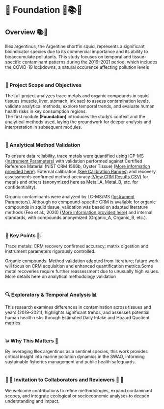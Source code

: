 # 🧱 Foundation 🧱📚🦑

## Overview 📚🦑

Illex argentinus, the Argentine shortfin squid, represents a significant bioindicator species due to its commercial importance and its ability to bioaccumulate pollutants. This study focuses on temporal and tissue-specific contaminant patterns during the 2019–2021 period, which includes the COVID-19 lockdowns, a natural occurence affecting pollution levels <br><br>

### 🎯 Project Scope and Objectives<br>

The full project analyzes trace metals and organic compounds in squid tissues (muscle, liver, stomach, ink sac) to assess contamination levels, validate analytical methods, explore temporal trends, and evaluate human health risks in key consumption regions.<br> The first module **(Foundation)** introduces the study’s context and the analytical methods used, laying the groundwork for deeper analysis and interpretation in subsequent modules.<br><br>

### 🧪 Analytical Method Validation<br>

To ensure data reliability, trace metals were quantified using ICP-MS [(Instrument Parameters)](Methodology/Metals/Instrumnt_Param.pdf) with validation performed against Certified Reference Material (NIST CRM 1566b, Oyster Tissue) [(More information provided here)](https://tsapps.nist.gov/srmext/certificates/1566b.pdf). External calibration [(See Calibration Ranges)](Methodology/Metals/Calib_Stand_Rangs.png) and recovery assessments confirmed method accuracy [(View CRM Results CSV)](https://github.com/Euchie23/SquidStack/blob/main/docs/Metals/recovery_rate.csv)  for metals and others (anonymized here as Metal_A, Metal_B, etc. for confidentiality).<br>

Organic contaminants were analyzed by LC-MS/MS [(Instrument Parameters)](Methodology/Organics/Instrumnt_Params.pdf). Although no compound-specific CRM is available for organic compounds in squid tissue, validation was based on adapted literature methods (Feo et al., 2020) [(More information provided here)](Methodology/Organics/Anlyt_Method_Valid_Organics.md) and internal standards, with compounds anonymized (Organic_A, Organic_B, etc.).<br><br>


### 🔑 Key Points 🔑:
Trace metals: CRM recovery confirmed accuracy; matrix digestion and instrument parameters rigorously controlled.

Organic compounds: Method validation adapted from literature; future work will focus on CRM acquisition and enhanced quantification metrics.Some metal recoveries require further reassessment due to unusually high values.
More details here on analytical methodology validation<br><br>

### 🔍 Exploratory & Temporal Analysis 📊

This research examines differences in contamination across tissues and years (2019–2021), highlights significant trends, and assesses potential human health risks through Estimated Daily Intake and Hazard Quotient metrics.<br><br>

### 💥 Why This Matters 🔗

By leveraging Illex argentinus as a sentinel species, this work provides critical insight into marine pollution dynamics in the SWAO, informing sustainable fisheries management and public health safeguards.<br><br>

### 🤝 💬 Invitation to Collaborators and Reviewers 💬 🤝

We welcome contributions to refine methodologies, expand contaminant scopes, and integrate ecological or socioeconomic analyses to deepen understanding and impact.
